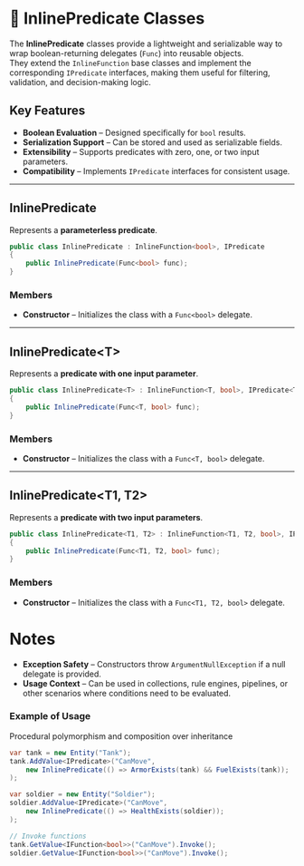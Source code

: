 #  🧩 InlinePredicate Classes

The **InlinePredicate** classes provide a lightweight and serializable way to wrap boolean-returning delegates (`Func`) into reusable objects.  
They extend the `InlineFunction` base classes and implement the corresponding `IPredicate` interfaces, making them useful for filtering, validation, and decision-making logic.

## Key Features
- **Boolean Evaluation** – Designed specifically for `bool` results.
- **Serialization Support** – Can be stored and used as serializable fields.
- **Extensibility** – Supports predicates with zero, one, or two input parameters.
- **Compatibility** – Implements `IPredicate` interfaces for consistent usage.

---

## InlinePredicate

Represents a **parameterless predicate**.

```csharp
public class InlinePredicate : InlineFunction<bool>, IPredicate
{
    public InlinePredicate(Func<bool> func);
}
```
### Members
- **Constructor** – Initializes the class with a `Func<bool>` delegate.
---
## InlinePredicate&lt;T&gt;
Represents a **predicate with one input parameter**.
```csharp
public class InlinePredicate<T> : InlineFunction<T, bool>, IPredicate<T>
{
    public InlinePredicate(Func<T, bool> func);
}
```
### Members
- **Constructor** – Initializes the class with a `Func<T, bool>` delegate.
---
## InlinePredicate<T1, T2>
Represents a **predicate with two input parameters**.
```csharp
public class InlinePredicate<T1, T2> : InlineFunction<T1, T2, bool>, IPredicate<T1, T2>
{
    public InlinePredicate(Func<T1, T2, bool> func);
}
```
### Members
- **Constructor** – Initializes the class with a `Func<T1, T2, bool>` delegate.

# Notes
- **Exception Safety** – Constructors throw `ArgumentNullException` if a null delegate is provided.
- **Usage Context** – Can be used in collections, rule engines, pipelines, or other scenarios where conditions need to be evaluated.


### Example of Usage
Procedural polymorphism and composition over inheritance

```csharp
var tank = new Entity("Tank");
tank.AddValue<IPredicate>("CanMove",
    new InlinePredicate(() => ArmorExists(tank) && FuelExists(tank));
);

var soldier = new Entity("Soldier");
soldier.AddValue<IPredicate>("CanMove",
    new InlinePredicate(() => HealthExists(soldier));
);

// Invoke functions
tank.GetValue<IFunction<bool>>("CanMove").Invoke();
soldier.GetValue<IFunction<bool>>("CanMove").Invoke();
```